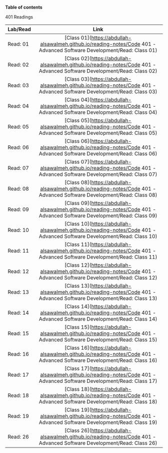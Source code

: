 **Table of contents**

401 Readings

| Lab/Read |                                                          Link                                                           |
| -------- | :---------------------------------------------------------------------------------------------------------------------: |
| Read: 01 | [Class 01](https://abdullah-alsawalmeh.github.io/reading-notes/Code 401 - Advanced Software Development/Read: Class 01) |
| Read: 02 | [Class 02](https://abdullah-alsawalmeh.github.io/reading-notes/Code 401 - Advanced Software Development/Read: Class 02) |
| Read: 03 | [Class 03](https://abdullah-alsawalmeh.github.io/reading-notes/Code 401 - Advanced Software Development/Read: Class 03) |
| Read: 04 | [Class 04](https://abdullah-alsawalmeh.github.io/reading-notes/Code 401 - Advanced Software Development/Read: Class 04) |
| Read: 05 | [Class 05](https://abdullah-alsawalmeh.github.io/reading-notes/Code 401 - Advanced Software Development/Read: Class 05) |
| Read: 06 | [Class 06](https://abdullah-alsawalmeh.github.io/reading-notes/Code 401 - Advanced Software Development/Read: Class 06) |
| Read: 07 | [Class 07](https://abdullah-alsawalmeh.github.io/reading-notes/Code 401 - Advanced Software Development/Read: Class 07) |
| Read: 08 | [Class 08](https://abdullah-alsawalmeh.github.io/reading-notes/Code 401 - Advanced Software Development/Read: Class 08) |
| Read: 09 | [Class 09](https://abdullah-alsawalmeh.github.io/reading-notes/Code 401 - Advanced Software Development/Read: Class 09) |
| Read: 10 | [Class 10](https://abdullah-alsawalmeh.github.io/reading-notes/Code 401 - Advanced Software Development/Read: Class 10) |
| Read: 11 | [Class 11](https://abdullah-alsawalmeh.github.io/reading-notes/Code 401 - Advanced Software Development/Read: Class 11) |
| Read: 12 | [Class 12](https://abdullah-alsawalmeh.github.io/reading-notes/Code 401 - Advanced Software Development/Read: Class 12) |
| Read: 13 | [Class 13](https://abdullah-alsawalmeh.github.io/reading-notes/Code 401 - Advanced Software Development/Read: Class 13) |
| Read: 14 | [Class 14](https://abdullah-alsawalmeh.github.io/reading-notes/Code 401 - Advanced Software Development/Read: Class 14) |
| Read: 15 | [Class 15](https://abdullah-alsawalmeh.github.io/reading-notes/Code 401 - Advanced Software Development/Read: Class 15) |
| Read: 16 | [Class 16](https://abdullah-alsawalmeh.github.io/reading-notes/Code 401 - Advanced Software Development/Read: Class 16) |
| Read: 17 | [Class 17](https://abdullah-alsawalmeh.github.io/reading-notes/Code 401 - Advanced Software Development/Read: Class 17) |
| Read: 18 | [Class 18](https://abdullah-alsawalmeh.github.io/reading-notes/Code 401 - Advanced Software Development/Read: Class 18) |
| Read: 19 | [Class 19](https://abdullah-alsawalmeh.github.io/reading-notes/Code 401 - Advanced Software Development/Read: Class 19) |
| Read: 26 | [Class 26](https://abdullah-alsawalmeh.github.io/reading-notes/Code 401 - Advanced Software Development/Read: Class 26) |
